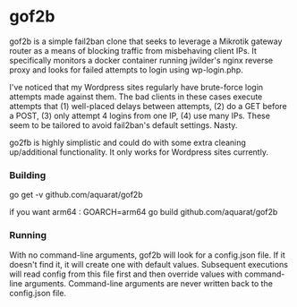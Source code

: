 # gof2b

gof2b is a simple fail2ban clone that seeks to leverage a Mikrotik gateway router as a means of blocking traffic from misbehaving client IPs. It specifically monitors a docker container running jwilder's nginx reverse proxy and looks for failed attempts to login using wp-login.php.

I've noticed that my Wordpress sites regularly have brute-force login attempts made against them. The bad clients in these cases execute attempts that (1) well-placed delays between attempts, (2) do a GET before a POST, (3) only attempt 4 logins from one IP, (4) use many IPs. These seem to be tailored to avoid fail2ban's default settings. Nasty.

go2fb is highly simplistic and could do with some extra cleaning up/additional functionality. It only works for Wordpress sites currently.

### Building
go get -v github.com/aquarat/gof2b

if you want arm64 : 
GOARCH=arm64 go build github.com/aquarat/gof2b

### Running

With no command-line arguments, gof2b will look for a config.json file. If it doesn't find it, it will create one with default values. Subsequent executions will read config from this file first and then override values with command-line arguments. Command-line arguments are never written back to the config.json file.
